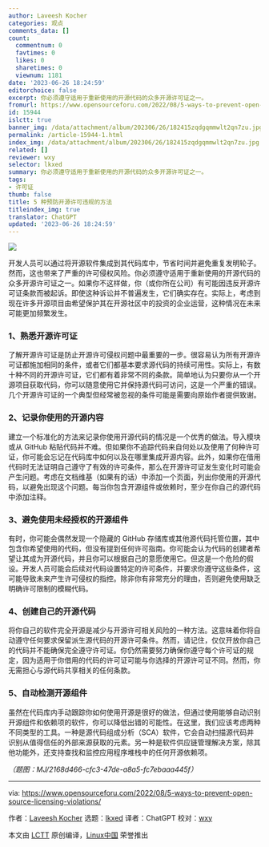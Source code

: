 ```yaml
---
author: Laveesh Kocher
categories: 观点
comments_data: []
count:
  commentnum: 0
  favtimes: 0
  likes: 0
  sharetimes: 0
  viewnum: 1181
date: '2023-06-26 18:24:59'
editorchoice: false
excerpt: 你必须遵守适用于重新使用的开源代码的众多开源许可证之一。
fromurl: https://www.opensourceforu.com/2022/08/5-ways-to-prevent-open-source-licensing-violations/
id: 15944
islctt: true
banner_img: /data/attachment/album/202306/26/182415zqdgqmmwlt2qn7zu.jpg
permalink: /article-15944-1.html
index_img: /data/attachment/album/202306/26/182415zqdgqmmwlt2qn7zu.jpg.thumb.jpg
related: []
reviewer: wxy
selector: lkxed
summary: 你必须遵守适用于重新使用的开源代码的众多开源许可证之一。
tags:
- 许可证
thumb: false
title: 5 种预防开源许可违规的方法
titleindex_img: true
translator: ChatGPT
updated: '2023-06-26 18:24:59'
---
```


![](/data/attachment/album/202306/26/182415zqdgqmmwlt2qn7zu.jpg)


开发人员可以通过将开源软件集成到其代码库中，节省时间并避免重复发明轮子。然而，这也带来了严重的许可侵权风险。你必须遵守适用于重新使用的开源代码的众多开源许可证之一。如果你不这样做，你（或你所在公司）有可能因违反开源许可证条款而被起诉。即使这种诉讼并不普遍发生，它们确实存在。实际上，考虑到现在许多开源项目由希望保护其在开源社区中的投资的企业运营，这种情况在未来可能更加频繁发生。


### 1、熟悉开源许可证


了解开源许可证是防止开源许可侵权问题中最重要的一步。很容易认为所有开源许可证都施加相同的条件，或者它们都基本要求源代码的持续可用性。实际上，有数十种不同的开源许可证，它们都有着非常不同的条款。简单地认为只要你从一个开源项目获取代码，你可以随意使用它并保持源代码可访问，这是一个严重的错误。几个开源许可证的一个典型但经常被忽视的条件可能是需要向原始作者提供致谢。


### 2、记录你使用的开源内容


建立一个标准化的方法来记录你使用开源代码的情况是一个优秀的做法。导入模块或从 GitHub 粘贴代码并不难。但如果你不追踪代码来自何处以及使用了何种许可证，你可能会忘记在代码库中如何以及在哪里集成开源内容。此外，如果你在借用代码时无法证明自己遵守了有效的许可条件，那么在开源许可证发生变化时可能会产生问题。考虑在文档维基（如果有的话）中添加一个页面，列出你使用的开源代码，以避免出现这个问题。每当你包含开源组件或依赖时，至少在你自己的源代码中添加注释。


### 3、避免使用未经授权的开源组件


有时，你可能会偶然发现一个隐藏的 GitHub 存储库或其他源代码托管位置，其中包含你希望使用的代码，但没有提到任何许可指南。你可能会认为代码的创建者希望让其成为开源代码，并且你可以根据自己的意愿使用它。但这是一个危险的假设。开发人员可能会后续对代码设置特定的许可条件，并要求你遵守这些条件，这可能导致未来产生许可侵权的指控。除非你有非常充分的理由，否则避免使用缺乏明确许可限制的模糊代码。


### 4、创建自己的开源代码


将你自己的软件完全开源是减少与开源许可相关风险的一种方法。这意味着你将自动遵守任何要求保留派生源代码的开源许可条件。然而，请记住，仅仅开放你自己的代码并不能确保完全遵守许可证。你仍然需要努力确保你遵守每个许可证的规定，因为适用于你借用的代码的许可证可能与你选择的开源许可证不同。然而，你无需担心与源代码共享相关的任何条款。


### 5、自动检测开源组件


虽然在代码库内手动跟踪你如何使用开源是很好的做法，但通过使用能够自动识别开源组件和依赖项的软件，你可以降低出错的可能性。在这里，我们应该考虑两种不同类型的工具。一种是源代码组成分析（SCA）软件，它会自动扫描源代码并识别从值得信任的外部来源获取的元素。另一种是软件供应链管理解决方案，除其他功能外，还支持查找和监控应用程序堆栈中的任何开源依赖项。


*（题图：MJ/2168d466-cfc3-47de-a8a5-fc7ebaaa445f）*




---


via: <https://www.opensourceforu.com/2022/08/5-ways-to-prevent-open-source-licensing-violations/>


作者：[Laveesh Kocher](https://www.opensourceforu.com/author/laveesh-kocher/) 选题：[lkxed](https://github.com/lkxed) 译者：ChatGPT 校对：[wxy](https://github.com/wxy)


本文由 [LCTT](https://github.com/LCTT/TranslateProject) 原创编译，[Linux中国](https://linux.cn/) 荣誉推出